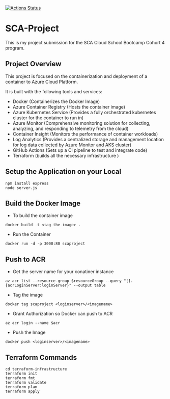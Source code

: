 [![Actions Status](https://github.com/FavourDaniel/SCA-Project/actions/workflows/workflow.yml/badge.svg)](https://github.com/FavourDaniel/SCA-Project/actions)


# SCA-Project
This is my project submission for the SCA Cloud School Bootcamp Cohort 4 program.

## Project Overview
This project is focused on the containerization and deployment of a container to Azure Cloud Platform.

It is built with the following tools and services:
- Docker (Containerizes the Docker Image)
- Azure Container Registry (Hosts the container image)
- Azure Kubernetes Service (Provides a fully orchestrated kubernetes cluster for the container to run in)
- Azure Monitor (Comprehensive monitoring solution for collecting, analyzing, and responding to telemetry from the cloud)
- Container Insight (Monitors the performance of container workloads)
- Log Analytics (Provides a centralized storage and management location for log data collected by Azure Monitor and AKS cluster)
- GitHub Actions (Sets up a CI pipeline to test and integrate code)
- Terraform (builds all the necessary infrastructure )

## Setup the Application on your Local
```
npm install express
node server.js
```

## Build the Docker Image
- To build the container image
```
docker build -t <tag-the-image> .
```

- Run the Container
```
docker run -d -p 3000:80 scaproject
```

## Push to ACR
- Get the server name for your conatiner instance
```
az acr list --resource-group $resourceGroup --query "[].{acrLoginServer:loginServer}" --output table
```

- Tag the image
```
docker tag scaproject <loginserver>/<imagename>
```

- Grant Authorization so Docker can push to ACR
```
az acr login --name $acr
```

- Push the Image
```
docker push <loginserver>/<imagename>
```

## Terraform Commands
```
cd terraform-infrastructure
terraform init
terraform fmt
terraform validate
terraform plan
terraform apply
```